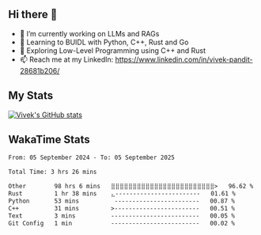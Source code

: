 ## Hi there 👋

- 🔭 I’m currently working on LLMs and RAGs
- 🌱 Learning to BUIDL with Python, C++, Rust and Go 
- 🤔 Exploring Low-Level Programming using C++ and Rust 
- 📫 Reach me at my LinkedIn: https://www.linkedin.com/in/vivek-pandit-28681b206/

## My Stats
[![Vivek's GitHub stats](https://github-readme-stats.vercel.app/api?username=ipanditi&show_icons=true&theme=dark)](https://ipanditi.github.io/)

## WakaTime Stats
<!--START_SECTION:waka-->

```txt
From: 05 September 2024 - To: 05 September 2025

Total Time: 3 hrs 26 mins

Other        98 hrs 6 mins   ⣿⣿⣿⣿⣿⣿⣿⣿⣿⣿⣿⣿⣿⣿⣿⣿⣿⣿⣿⣿⣿⣿⣿⣿>   96.62 %
Rust         1 hr 38 mins    ⣄------------------------   01.61 %
Python       53 mins          ------------------------   00.87 %
C++          31 mins         >------------------------   00.51 %
Text         3 mins          -------------------------   00.05 %
Git Config   1 min           -------------------------   00.02 %
```

<!--END_SECTION:waka-->


